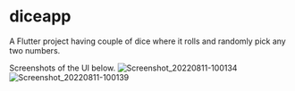 # diceapp

A Flutter project having couple of dice where it rolls and randomly pick any two numbers.

Screenshots of the UI below.
![Screenshot_20220811-100134](https://user-images.githubusercontent.com/35575594/184165139-c5b87222-dcea-4030-a729-dac7b88d9224.png)
![Screenshot_20220811-100139](https://user-images.githubusercontent.com/35575594/184165153-8b4c5d23-4236-4f17-b999-7cb840705859.png)
